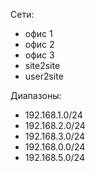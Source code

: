 Сети:
- офис 1
- офис 2
- офис 3
- site2site
- user2site

Диапазоны:
- 192.168.1.0/24
- 192.168.2.0/24
- 192.168.3.0/24
- 192.168.0.0/24
- 192.168.5.0/24
